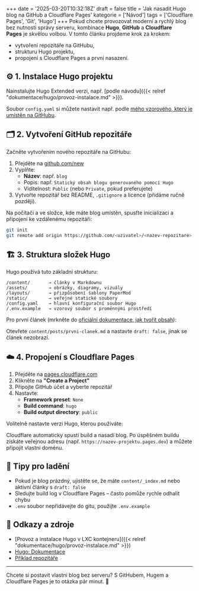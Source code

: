 +++
date = '2025-03-20T10:32:18Z'
draft = false
title = 'Jak nasadit Hugo blog na GitHub a Cloudflare Pages'
kategorie = ['Návod']
tags = ['Cloudflare Pages', 'Git', 'Hugo']
+++
Pokud chcete provozovat moderní a rychlý blog bez nutnosti správy serveru, kombinace **Hugo**, **GitHub** a **Cloudflare Pages** je skvělou volbou. V tomto článku projdeme krok za krokem:

- vytvoření repozitáře na GitHubu,
- strukturu Hugo projektu,
- propojení s Cloudflare Pages a první nasazení.

## ⚙️ 1. Instalace Hugo projektu

Nainstalujte Hugo Extended verzi, např. [podle návodu]({{< relref "dokumentace/hugo/provoz-instalace.md" >}}).

Soubor `config.yaml` si můžete nastavit např. podle [mého vzorového, který je umístěn na GitHubu](https://github.com/ZiMi-lab/blog).

## 🗂️ 2. Vytvoření GitHub repozitáře

Začněte vytvořením nového repozitáře na GitHubu:

1. Přejděte na [github.com/new](https://github.com/new)
2. Vyplňte:
    - **Název**: např. `blog`
    - Popis: např. `Statický obsah blogu generovaného pomocí Hugo`
    - Viditelnost: `Public` (nebo `Private`, pokud preferujete)
3. Vytvořte repozitář bez README, `.gitignore` a licence (přidáme ručně později).

Na počítači a ve složce, kde máte blog umístěn, spusťte inicializaci a připojení ke vzdálenému repozitáři:
```bash
git init
git remote add origin https://github.com/<uzivatel>/<nazev-repozitare>.git
```

## 🏗️ 3. Struktura složek Hugo

Hugo používá tuto základní strukturu:
```
/content/       → články v Markdownu
/assets/        → obrázky, diagramy, vizuály
/layouts/       → přizpůsobení šablony PaperMod
/static/        → veřejné statické soubory
/config.yaml    → hlavní konfigurační soubor Hugo
/.env.example   → vzorový soubor s proměnnými prostředí
```

Pro první článek (mrkněte do [oficiální dokumentace, jak tvořit obsah](https://gohugo.io/documentation/)):

Otevřete `content/posts/prvni-clanek.md` a nastavte `draft: false`, jinak se článek nezobrazí.

## ☁️ 4. Propojení s Cloudflare Pages

1. Přejděte na [pages.cloudflare.com](https://pages.cloudflare.com/)
2. Klikněte na **"Create a Project"**
3. Připojte GitHub účet a vyberte repozitář
4. Nastavte:
    - **Framework preset**: `None`
    - **Build command**: `hugo`
    - **Build output directory**: `public`

Volitelně nastavte verzi Hugo, kterou používáte:

Cloudflare automaticky spustí build a nasadí blog. Po úspěšném buildu získáte veřejnou adresu (např. `https://nazev-projektu.pages.dev`) a můžete připojit vlastní doménu.

## 🧪 Tipy pro ladění

- Pokud je blog prázdný, ujistěte se, že máte `content/_index.md` nebo aktivní články s `draft: false`
- Sledujte build log v Cloudflare Pages – často pomůže rychle odhalit chybu
- `.env` soubor nepřidávejte do gitu, použijte `.env.example`

## 🔗 Odkazy a zdroje

- [Provoz a instalace Hugo v LXC kontejneru]({{< relref "dokumentace/hugo/provoz-instalace.md" >}})
- [Hugo: Dokumentace](https://gohugo.io/documentation/)
- [Příklad repozitáře](https://github.com/ZiMi-lab/blog)

---

Chcete si postavit vlastní blog bez serveru? S GitHubem, Hugem a Cloudflare Pages je to otázka pár minut. 📘